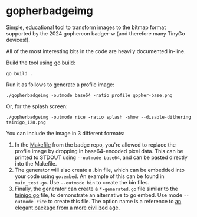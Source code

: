 # gopherbadgeimg

Simple, educational tool to transform images to the bitmap format supported by
the 2024 gophercon badger-w (and therefore many TinyGo devices!).

All of the most interesting bits in the code are heavily documented in-line.

Build the tool using go build:

`go build .`

Run it as follows to generate a profile image:

`./gopherbadgeimg -outmode base64 -ratio profile gopher-base.png`

Or, for the splash screen:

`./gopherbadgeimg -outmode rice -ratio splash -show --disable-dithering tainigo_128.png`

You can include the image in 3 different formats:

1. In the [Makefile](https://github.com/hybridgroup/badger2040/blob/main/Makefile)
from the badge repo, you're allowed to replace the profile image by dropping in
base64-encoded pixel data.
This can be printed to STDOUT using `--outmode base64`, and can be pasted directly into the Makefile.
1. The generator will also create a .bin file, which can be embedded into your
code using `go:embed`. An example of this can be found in `main_test.go`.
Use `--outmode bin` to create the bin files.
1. Finally, the generator can create a `*-generated.go` file similar to the
[tainigo.go](https://github.com/hybridgroup/badger2040/blob/main/tainigo.go) file,
to demonstrate an alternative to go embed. Use mode `--outmode rice` to create this file.
The option name is a reference to [an elegant package from a more civilized age.](https://github.com/GeertJohan/go.rice)
